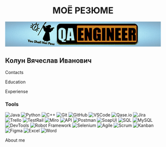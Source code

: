 # <center> МОЁ РЕЗЮМЕ </center>

![Header](https://github.com/ViacheslavGonsales/viacheslavgonsales/blob/master/assets/resume_bunner.png)

## Колун Вячеслав Иванович

Contacts

Education

Experiense

### Tools

![Java](https://img.shields.io/badge/Java-3eade0?style=for-the-badge&logo=Java&logoColor=ecf1f3)
![Python](https://img.shields.io/badge/Python-b2a408?style=for-the-badge&logo=Python&logoColor=ecf1f3)
![C++](https://img.shields.io/badge/C++-090909?style=for-the-badge&logo=C%2b%2b&logoColor=629CC)
![Git](https://img.shields.io/badge/Git-c86a0e?style=for-the-badge&logo=Git&logoColor=f2ece7)
![GitHub](https://img.shields.io/badge/GitHub-07ac1f?style=for-the-badge&logo=GitHub&logoColor=f2ece7)
![VSCode](https://img.shields.io/badge/vscode-0770ac?style=for-the-badge&logo=vscode&logoColor=f2ece7)
![Qase.io](https://img.shields.io/badge/qase-7e139d?style=for-the-badge&logo=qase&logoColor=f2ece7)
![Jira](https://img.shields.io/badge/jira-346ae4?style=for-the-badge&logo=jira&logoColor=f2ece7)
![Trello](https://img.shields.io/badge/Trello-5e87e3?style=for-the-badge&logo=Trello&logoColor=f2ece7)
![TestRail](https://img.shields.io/badge/TestRail-7e91bd?style=for-the-badge&logo=TestRail&logoColor=f2ece7)
![Miro](https://img.shields.io/badge/Miro-c0b508?style=for-the-badge&logo=Miro&logoColor=f2ece7)
![API](https://img.shields.io/badge/API-cc9207?style=for-the-badge&logo=API&logoColor=f2ece7)
![Postman](https://img.shields.io/badge/Postman-bb6807?style=for-the-badge&logo=Postman&logoColor=f2ece7)
![SoapUI](https://img.shields.io/badge/SoapUI-d8cc09?style=for-the-badge&logo=Soapui&logoColor=f2ece7)
![SQL](https://img.shields.io/badge/SQL-09a0d8?style=for-the-badge&logo=SQL&logoColor=f2ece7)
![MySQL](https://img.shields.io/badge/MySQL-046285?style=for-the-badge&logo=MySQL&logoColor=f2ece7)
![DevTools](https://img.shields.io/badge/DevTools-03295d?style=for-the-badge&logo=DevTools&logoColor=f2ece7)
![Robot Framework](https://img.shields.io/badge/RobotFramework-000408?style=for-the-badge&logo=RobotFramework&logoColor=f2ece7)
![Selenium](https://img.shields.io/badge/Selenium-1db00a?style=for-the-badge&logo=Selenium&logoColor=f2ece7)
![Agile](https://img.shields.io/badge/Agile-052e5c?style=for-the-badge&logo=Agile&logoColor=f2ece7)
![Scrum](https://img.shields.io/badge/Scrum-307b91?style=for-the-badge&logo=Scrum&logoColor=f2ece7)
![Kanban](https://img.shields.io/badge/Kanban-3b056e?style=for-the-badge&logo=Kanban&logoColor=f2ece7)
![Figma](https://img.shields.io/badge/Figma-0e164c?style=for-the-badge&logo=Figma&logoColor=f2ece7)
![Excel](https://img.shields.io/badge/Excel-3da614?style=for-the-badge&logo=Excel&logoColor=f2ece7)
![Word](https://img.shields.io/badge/Word-086cc0?style=for-the-badge&logo=Word&logoColor=f2ece7)

About me
